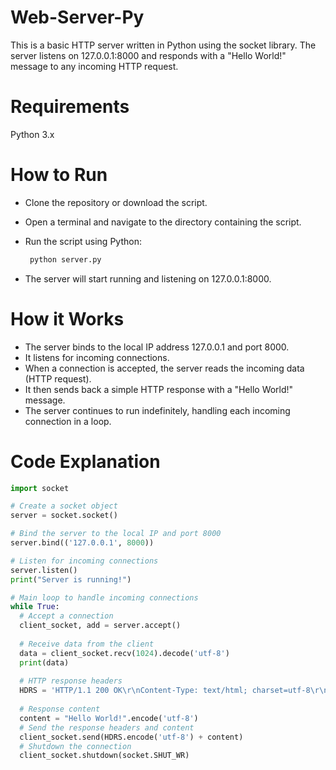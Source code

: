 # Web-Server-Py
This is a basic HTTP server written in Python using the socket library. The server listens on 127.0.0.1:8000 and responds with a "Hello World!" message to any incoming HTTP request.

# Requirements
Python 3.x

# How to Run
 - Clone the repository or download the script.
 - Open a terminal and navigate to the directory containing the script.
 - Run the script using Python:
  
   ```py
    python server.py
   ```
 - The server will start running and listening on 127.0.0.1:8000.

# How it Works
  - The server binds to the local IP address 127.0.0.1 and port 8000.
  - It listens for incoming connections.
  - When a connection is accepted, the server reads the incoming data (HTTP request).
  - It then sends back a simple HTTP response with a "Hello World!" message.
  - The server continues to run indefinitely, handling each incoming connection in a loop.

# Code Explanation
  ```py
  import socket

# Create a socket object
server = socket.socket()

# Bind the server to the local IP and port 8000
server.bind(('127.0.0.1', 8000))

# Listen for incoming connections
server.listen()
print("Server is running!")

# Main loop to handle incoming connections
while True:
    # Accept a connection
    client_socket, add = server.accept()
    
    # Receive data from the client
    data = client_socket.recv(1024).decode('utf-8')
    print(data)
    
    # HTTP response headers
    HDRS = 'HTTP/1.1 200 OK\r\nContent-Type: text/html; charset=utf-8\r\n\r\n'
    
    # Response content
    content = "Hello World!".encode('utf-8')
    # Send the response headers and content
    client_socket.send(HDRS.encode('utf-8') + content)
    # Shutdown the connection
    client_socket.shutdown(socket.SHUT_WR)
  ```
